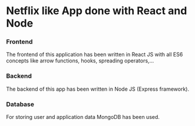 # Netflix like App done with React and Node

### Frontend
The frontend of this application has been written in React JS with all ES6 concepts like arrow functions, hooks, spreading operators,...


### Backend
The backend of this app has been written in Node JS (Express framework).


### Database
For storing user and application data MongoDB has been used.
